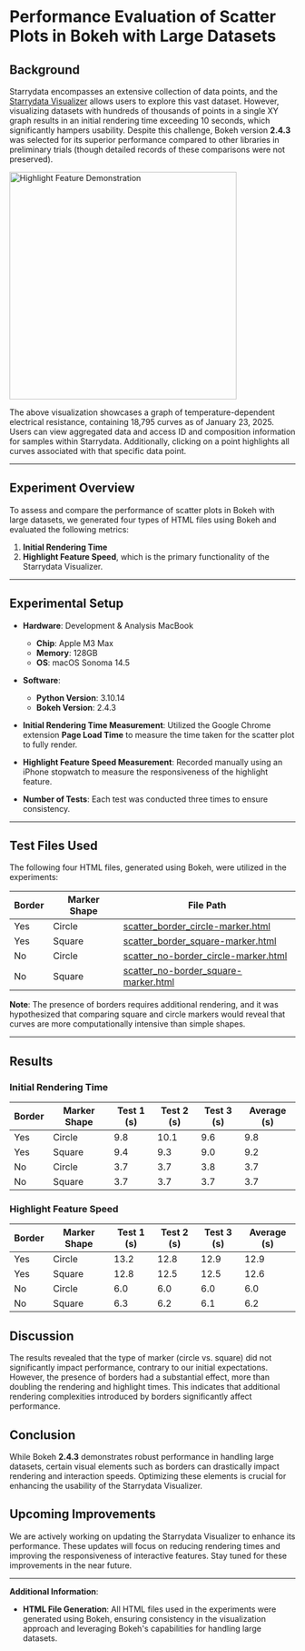 # Performance Evaluation of Scatter Plots in Bokeh with Large Datasets

## Background

Starrydata encompasses an extensive collection of data points, and the [Starrydata Visualizer](https://visualizer.starrydata.org) allows users to explore this vast dataset. However, visualizing datasets with hundreds of thousands of points in a single XY graph results in an initial rendering time exceeding 10 seconds, which significantly hampers usability. Despite this challenge, Bokeh version **2.4.3** was selected for its superior performance compared to other libraries in preliminary trials (though detailed records of these comparisons were not preserved).

<img alt="Highlight Feature Demonstration" src="./video/highlight-data.gif" width=400>

The above visualization showcases a graph of temperature-dependent electrical resistance, containing 18,795 curves as of January 23, 2025. Users can view aggregated data and access ID and composition information for samples within Starrydata. Additionally, clicking on a point highlights all curves associated with that specific data point.

---

## Experiment Overview

To assess and compare the performance of scatter plots in Bokeh with large datasets, we generated four types of HTML files using Bokeh and evaluated the following metrics:

1. **Initial Rendering Time**
2. **Highlight Feature Speed**, which is the primary functionality of the Starrydata Visualizer.

---

## Experimental Setup

- **Hardware**: Development & Analysis MacBook
  - **Chip**: Apple M3 Max
  - **Memory**: 128GB
  - **OS**: macOS Sonoma 14.5

- **Software**:
  - **Python Version**: 3.10.14
  - **Bokeh Version**: 2.4.3

- **Initial Rendering Time Measurement**:
  Utilized the Google Chrome extension **Page Load Time** to measure the time taken for the scatter plot to fully render.

- **Highlight Feature Speed Measurement**:
  Recorded manually using an iPhone stopwatch to measure the responsiveness of the highlight feature.

- **Number of Tests**: Each test was conducted three times to ensure consistency.

---

## Test Files Used

The following four HTML files, generated using Bokeh, were utilized in the experiments:

| Border | Marker Shape | File Path |
|--------|---------------|-----------|
| Yes    | Circle        | [scatter_border_circle-marker.html](./test_data/scatter_border_circle-marker.html) |
| Yes    | Square        | [scatter_border_square-marker.html](./test_data/scatter_border_square-marker.html) |
| No     | Circle        | [scatter_no-border_circle-marker.html](./test_data/scatter_no-border_circle-marker.html) |
| No     | Square        | [scatter_no-border_square-marker.html](./test_data/scatter_no-border_square-marker.html) |

**Note**: The presence of borders requires additional rendering, and it was hypothesized that comparing square and circle markers would reveal that curves are more computationally intensive than simple shapes.

---

## Results

### Initial Rendering Time

| Border | Marker Shape | Test 1 (s) | Test 2 (s) | Test 3 (s) | Average (s) |
|--------|---------------|------------|------------|------------|-------------|
| Yes    | Circle        | 9.8        | 10.1       | 9.6        | 9.8         |
| Yes    | Square        | 9.4        | 9.3        | 9.0        | 9.2         |
| No     | Circle        | 3.7        | 3.7        | 3.8        | 3.7         |
| No     | Square        | 3.7        | 3.7        | 3.7        | 3.7         |

### Highlight Feature Speed

| Border | Marker Shape | Test 1 (s) | Test 2 (s) | Test 3 (s) | Average (s) |
|--------|---------------|------------|------------|------------|-------------|
| Yes    | Circle        | 13.2       | 12.8       | 12.9       | 12.9        |
| Yes    | Square        | 12.8       | 12.5       | 12.5       | 12.6        |
| No     | Circle        | 6.0        | 6.0        | 6.0        | 6.0         |
| No     | Square        | 6.3        | 6.2        | 6.1        | 6.2         |

## Discussion

The results revealed that the type of marker (circle vs. square) did not significantly impact performance, contrary to our initial expectations. However, the presence of borders had a substantial effect, more than doubling the rendering and highlight times. This indicates that additional rendering complexities introduced by borders significantly affect performance.

## Conclusion

While Bokeh **2.4.3** demonstrates robust performance in handling large datasets, certain visual elements such as borders can drastically impact rendering and interaction speeds. Optimizing these elements is crucial for enhancing the usability of the Starrydata Visualizer.

## Upcoming Improvements

We are actively working on updating the Starrydata Visualizer to enhance its performance. These updates will focus on reducing rendering times and improving the responsiveness of interactive features. Stay tuned for these improvements in the near future.

---

**Additional Information**:

- **HTML File Generation**: All HTML files used in the experiments were generated using Bokeh, ensuring consistency in the visualization approach and leveraging Bokeh's capabilities for handling large datasets.
